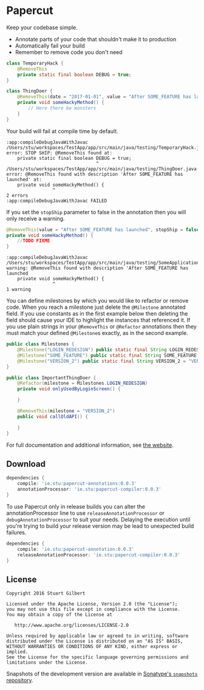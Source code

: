 Papercut
========

Keep your codebase simple.

  * Annotate parts of your code that shouldn't make it to production
  * Automatically fail your build
  * Remember to remove code you don't need

```java
class TemporaryHack {
    @RemoveThis
    private static final boolean DEBUG = true;
}
```

```java
class ThingDoer {
    @RemoveThis(date = "2017-01-01", value = "After SOME_FEATURE has launched")
    private void someHackyMethod() {
		// Here there be monsters
    }
}
```

Your build will fail at compile time by default.

```
:app:compileDebugJavaWithJavac
/Users/stu/workspaces/TestApp/app/src/main/java/testing/TemporaryHack.java:10: error: STOP SHIP: @RemoveThis found at:
    private static final boolean DEBUG = true;
                                 ^
/Users/stu/workspaces/TestApp/app/src/main/java/testing/ThingDoer.java:12: error: @RemoveThis found with description 'After SOME_FEATURE has launched' at:
    private void someHackyMethod() {
                 ^
2 errors
:app:compileDebugJavaWithJavac FAILED
```

If you set the `stopShip` parameter to false in the annotation then you will only receive a warning.

```java
@RemoveThis(value = "After SOME_FEATURE has launched", stopShip = false)
private void someHackyMethod() {
    //TODO FIXME
}
```

```
:app:compileDebugJavaWithJavac
/Users/stu/workspaces/TestApp/app/src/main/java/testing/SomeApplication.java:54: warning: @RemoveThis found with description 'After SOME_FEATURE has launched
    private void someHackyMethod() {
                 ^
1 warning
```

You can define milestones by which you would like to refactor or remove code. When you reach a milestone just delete
the `@Milestone` annotated field. If you use constants as in the first example below then deleting the field
should cause your IDE to highlight the instances that referenced it. If you use plain strings in your `@RemoveThis` or
`@Refactor` annotations then they must match your defined `@Milestone`s exactly, as in the second example.

```java
public class Milestones {
    @Milestone("LOGIN_REDESIGN") public static final String LOGIN_REDESIGN = "LOGIN_REDESIGN";
    @Milestone("SOME_FEATURE") public static final String SOME_FEATURE = "SOME_FEATURE";
    @Milestone("VERSION_2") public static final String VERSION_2 = "VERSION_2";
}

public class ImportantThingDoer {
    @Refactor(milestone = Milestones.LOGIN_REDESIGN)
    private void onlyUsedByLoginScreen() {

    }

    @RemoveThis(milestone = "VERSION_2")
    public void callOldAPI() {

    }
}
```

For full documentation and additional information, see [the website][1].

Download
--------

```groovy
dependencies {
	compile: 'ie.stu:papercut-annotations:0.0.3'
	annotationProcessor: 'ie.stu:papercut-compiler:0.0.3'
}
```

To use Papercut only in release builds you can alter the annotationProcessor line to use `releaseAnnotationProcessor` or
`debugAnnotationProcessor` to suit your needs. Delaying the execution until you're trying to build your release version
may be lead to unexpected build failures.

```groovy
dependencies {
    compile: 'ie.stu:papercut-annotation:0.0.3'
    releaseAnnotationProcessor: 'ie.stu:papercut-compiler:0.0.3'
}
```

License
-------

    Copyright 2016 Stuart Gilbert

    Licensed under the Apache License, Version 2.0 (the "License");
    you may not use this file except in compliance with the License.
    You may obtain a copy of the License at

       http://www.apache.org/licenses/LICENSE-2.0

    Unless required by applicable law or agreed to in writing, software
    distributed under the License is distributed on an "AS IS" BASIS,
    WITHOUT WARRANTIES OR CONDITIONS OF ANY KIND, either express or implied.
    See the License for the specific language governing permissions and
    limitations under the License.

Snapshots of the development version are available in [Sonatype's `snapshots` repository][snap].

[1]: http://stuie.github.com/papercut/
[snap]: https://oss.sonatype.org/content/repositories/snapshots/
